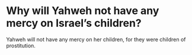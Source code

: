 # Why will Yahweh not have any mercy on Israel’s children?

Yahweh will not have any mercy on her children, for they were children of prostitution.
